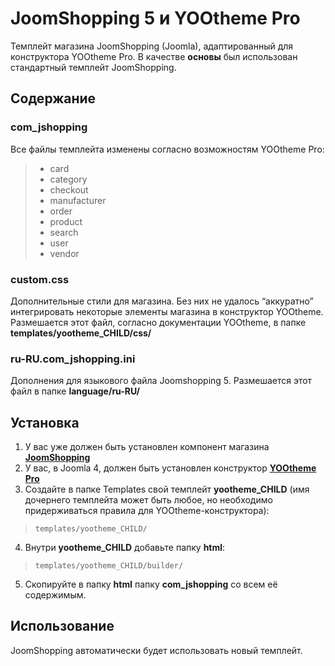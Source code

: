 # JoomShopping 5 и YOOtheme Pro 
Темплейт магазина JoomShopping (Joomla), адаптированный для конструктора YOOtheme Pro. В качестве **основы** был использован стандартный темплейт JoomShopping.
## Содержание
### com_jshopping
Все файлы темплейта изменены согласно возможностям YOOtheme Pro:
> - card
> - category
> - checkout
> - manufacturer
> - order
> - product
> - search
> - user
> - vendor
### custom.css
Дополнительные стили для магазина. Без них не удалось “аккуратно” интегрировать некоторые элементы магазина в конструктор YOOtheme. Размешается этот файл, согласно документации YOOtheme, в папке **templates/yootheme_CHILD/css/**
### ru-RU.com_jshopping.ini
Дополнения для языкового файла Joomshopping 5. Размешается этот файл в папке **language/ru-RU/**
## Установка
1. У вас уже должен быть установлен компонент магазина [**JoomShopping**](https://www.webdesigner-profi.de/joomla-webdesign/joomla-shop/downloads)
2. У вас, в Joomla 4, должен быть установлен конструктор [**YOOtheme Pro**](https://yootheme.com/page-builder)
3. Создайте в папке Templates свой темплейт **yootheme_CHILD** (имя дочернего темплейта может быть любое, но необходимо придерживаться правила для YOOtheme-конструктора):
>     templates/yootheme_CHILD/
4. Внутри **yootheme_CHILD** добавьте папку **html**:
>     templates/yootheme_CHILD/builder/
5. Скопируйте в  папку **html** папку **com_jshopping** со всем её содержимым.
## Использование
JoomShopping автоматически будет использовать новый темплейт.
